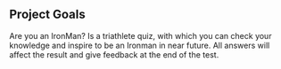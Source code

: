 

## Project Goals

Are you an IronMan? Is a triathlete quiz, with which you can check your knowledge and inspire to be an Ironman in near future. All answers will affect the result and give feedback at the end of the test.



